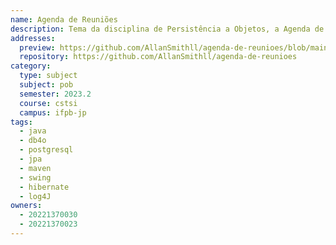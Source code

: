 ```yaml
---
name: Agenda de Reuniões
description: Tema da disciplina de Persistência a Objetos, a Agenda de Reunião visa o gerenciamento das reuniões de uma empresa.
addresses:
  preview: https://github.com/AllanSmithll/agenda-de-reunioes/blob/main/image.png?raw=true
  repository: https://github.com/AllanSmithll/agenda-de-reunioes
category:
  type: subject
  subject: pob
  semester: 2023.2
  course: cstsi
  campus: ifpb-jp
tags:
  - java
  - db4o
  - postgresql
  - jpa
  - maven
  - swing
  - hibernate
  - log4J
owners:
  - 20221370030
  - 20221370023
---
```

